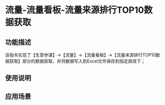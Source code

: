 # 流量-流量看板-流量来源排行TOP10数据获取
## 功能描述
该指令实现了【生意参谋】->【流量】->【流量看板】->【流量来源排行TOP10数据获取】部分的数据获取，并将数据写入到Excel文件保存到指定路径下；
## 使用说明
## 应用场景
